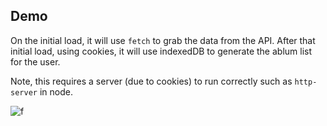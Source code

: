## Demo

On the initial load, it will use `fetch` to grab the data from the API. After that initial load, using cookies, it will use indexedDB to generate the ablum list for the user.

Note, this requires a server (due to cookies) to run correctly such as `http-server` in node.

![f](https://imgur.com/2bwyJNa.png)

